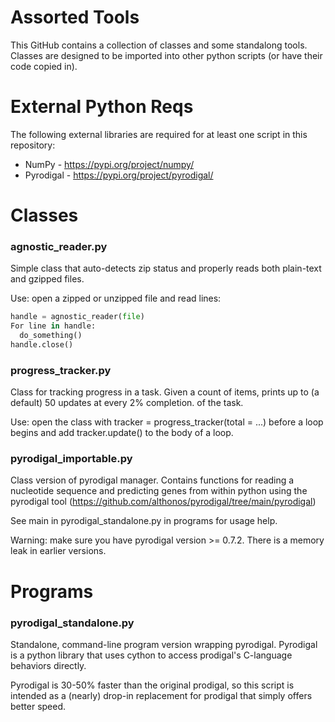 # Assorted Tools

This GitHub contains a collection of classes and some standalong tools. Classes are designed to be imported into other python scripts (or have their code copied in).

# External Python Reqs

The following external libraries are required for at least one script in this repository:

* NumPy - https://pypi.org/project/numpy/
* Pyrodigal - https://pypi.org/project/pyrodigal/

# Classes

### agnostic_reader.py

Simple class that auto-detects zip status and properly reads both plain-text and gzipped files.

Use: open a zipped or unzipped file and read lines: 

```python
handle = agnostic_reader(file)
For line in handle:
  do_something()
handle.close()
```

### progress_tracker.py

Class for tracking progress in a task. Given a count of items, prints up to (a default) 50 updates at every 2% completion. of the task.

Use: open the class with tracker = progress_tracker(total = ...) before a loop begins and add tracker.update() to the body of a loop.

### pyrodigal_importable.py

Class version of pyrodigal manager. Contains functions for reading a nucleotide sequence and predicting genes from within python using the pyrodigal tool (https://github.com/althonos/pyrodigal/tree/main/pyrodigal)

See main in pyrodigal_standalone.py in programs for usage help.

Warning: make sure you have pyrodigal version >= 0.7.2. There is a memory leak in earlier versions.

# Programs

### pyrodigal_standalone.py

Standalone, command-line program version wrapping pyrodigal. Pyrodigal is a python library that uses cython to access prodigal's C-language behaviors directly.

Pyrodigal is 30-50% faster than the original prodigal, so this script is intended as a (nearly) drop-in replacement for prodigal that simply offers better speed.
